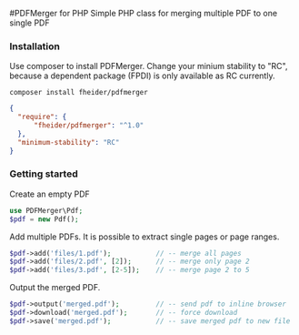 #PDFMerger for PHP
Simple PHP class for merging multiple PDF to one single PDF

### Installation

Use composer to install PDFMerger. Change your minium stability to "RC", because a dependent package (FPDI) is only available as RC currently.

```
composer install fheider/pdfmerger
```

```json
{
  "require": {
      "fheider/pdfmerger": "^1.0"
  },
  "minimum-stability": "RC"
}
```

### Getting started

Create an empty PDF

```php
use PDFMerger\Pdf;
$pdf = new Pdf();
```

Add multiple PDFs. It is possible to extract single pages or page ranges.

```php
$pdf->add('files/1.pdf');           // -- merge all pages
$pdf->add('files/2.pdf', [2]);      // -- merge only page 2
$pdf->add('files/3.pdf', [2-5]);    // -- merge page 2 to 5
```

Output the merged PDF.

```php
$pdf->output('merged.pdf');         // -- send pdf to inline browser
$pdf->download('merged.pdf');       // -- force download
$pdf->save('merged.pdf');           // -- save merged pdf to new file
```
